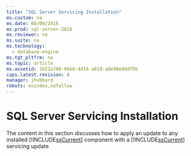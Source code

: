 ```yaml
---
title: "SQL Server Servicing Installation"
ms.custom: na
ms.date: 08/09/2016
ms.prod: sql-server-2016
ms.reviewer: na
ms.suite: na
ms.technology: 
  - database-engine
ms.tgt_pltfrm: na
ms.topic: article
ms.assetid: 1b52a780-9668-4419-a818-a0e90e89df5b
caps.latest.revision: 4
manager: jhubbard
robots: noindex,nofollow
---
```

# SQL Server Servicing Installation
The content in this section discusses how to apply an update to any installed [!INCLUDE[ssCurrent](../../Topics/TopicNameContainA/tokens/ssCurrent_md.md)] component with a [!INCLUDE[ssCurrent](../../Topics/TopicNameContainA/tokens/ssCurrent_md.md)] servicing update